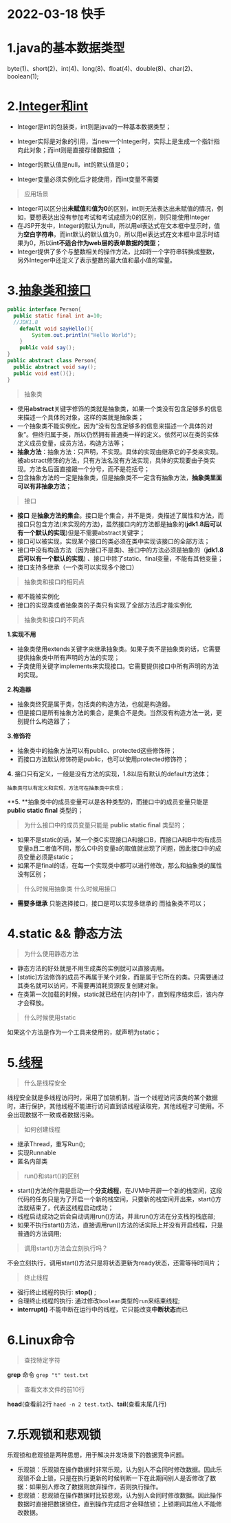 # 2022-03-18 快手

# 1.java的基本数据类型

byte(1)、short(2)、int(4)、long(8)、float(4)、double(8)、char(2)、boolean(1);

# 2.[Integer和int](https://www.cnblogs.com/guodongdidi/p/6953217.html#:~:text=%EE%80%80int%E5%92%8CInteger%E7%9A%84%E5%8C%BA%E5%88%AB%EE%80%81%201%E3%80%81%EE%80%80Integer%E6%98%AFint%EE%80%81%E7%9A%84%E5%8C%85%E8%A3%85%E7%B1%BB%EF%BC%8C%EE%80%80int%EE%80%81%E5%88%99%E6%98%AFjava%E7%9A%84%E4%B8%80%E7%A7%8D%E5%9F%BA%E6%9C%AC%E6%95%B0%E6%8D%AE%E7%B1%BB%E5%9E%8B,2%E3%80%81%EE%80%80Integer%EE%80%81%E5%8F%98%E9%87%8F%E5%BF%85%E9%A1%BB%E5%AE%9E%E4%BE%8B%E5%8C%96%E5%90%8E%E6%89%8D%E8%83%BD%E4%BD%BF%E7%94%A8%EF%BC%8C%E8%80%8C%EE%80%80int%EE%80%81%E5%8F%98%E9%87%8F%E4%B8%8D%E9%9C%80%E8%A6%81%203%E3%80%81%EE%80%80Integer%EE%80%81%E5%AE%9E%E9%99%85%E6%98%AF%E5%AF%B9%E8%B1%A1%E7%9A%84%E5%BC%95%E7%94%A8%EF%BC%8C%E5%BD%93new%E4%B8%80%E4%B8%AA%EE%80%80Integer%EE%80%81%E6%97%B6%EF%BC%8C%E5%AE%9E%E9%99%85%E4%B8%8A%E6%98%AF%E7%94%9F%E6%88%90%E4%B8%80%E4%B8%AA%E6%8C%87%E9%92%88%E6%8C%87%E5%90%91%E6%AD%A4%E5%AF%B9%E8%B1%A1%EF%BC%9B%E8%80%8C%EE%80%80int%EE%80%81%E5%88%99%E6%98%AF%E7%9B%B4%E6%8E%A5%E5%AD%98%E5%82%A8%E6%95%B0%E6%8D%AE%E5%80%BC)

- Integer是int的包装类，int则是java的一种基本数据类型；

- Integer实际是对象的引用，当new一个Integer时，实际上是生成一个指针指向此对象；而int则是直接存储数据值 ；
- Integer的默认值是null，int的默认值是0；
- Integer变量必须实例化后才能使用，而int变量不需要 

>应用场景

- Integer可以区分出**未赋值**和**值为0**的区别，int则无法表达出未赋值的情况，例如，要想表达出没有参加考试和考试成绩为0的区别，则只能使用Integer
- 在JSP开发中，Integer的默认为null，所以用el表达式在文本框中显示时，值为**空白字符串**，而int默认的默认值为0，所以用el表达式在文本框中显示时结果为0，所以**int不适合作为web层的表单数据的类型**；
- Integer提供了多个与整数相关的操作方法，比如将一个字符串转换成整数，另外Integer中还定义了表示整数的最大值和最小值的常量。

# 3.[抽象类和接口](https://www.jianshu.com/p/038f0b356e9a)

```java
public interface Person{
  public static final int a=10;
  //JDK1.8
    default void sayHello(){
        System.out.println("Hello World");
    }
    public void say();
}
public abstract class Person{
  public abstract void say();
  public void eat(){};
}
```

>抽象类

- 使用**abstract**关键字修饰的类就是抽象类，如果一个类没有包含足够多的信息来描述一个具体的对象，这样的类就是抽象类；
- 一个抽象类不能实例化，因为“没有包含足够多的信息来描述一个具体的对象”。但终归属于类，所以仍然拥有普通类一样的定义。依然可以在类的实体定义成员变量，成员方法，构造方法等；
- **抽象方法**：抽象方法：只声明，不实现。具体的实现由继承它的子类来实现。被abstract修饰的方法，只有方法名没有方法实现，具体的实现要由子类实现。方法名后面直接跟一个分号，而不是花括号；
- 包含抽象方法的一定是抽象类，但是抽象类不一定含有抽象方法，**抽象类里面可以有非抽象方法**；

>接口

- **接口**  是**抽象方法的集合**。接口是个集合，并不是类，类描述了属性和方法，而接口只包含方法(未实现的方法)，虽然接口内的方法都是抽象的(**jdk1.8后可以有一个默认的实现**)但是不需要abstract关键字；
- 接口可以被实现，实现某个接口的类必须在类中实现该接口的全部方法；
- 接口中没有构造方法（因为接口不是类)、接口中的方法必须是抽象的（**jdk1.8后可以有一个默认的实现**) 、接口中除了static、final变量，不能有其他变量；
- 接口支持多继承（一个类可以实现多个接口）

>抽象类和接口的相同点

- 都不能被实例化
- 接口的实现类或者抽象类的子类只有实现了全部方法后才能实例化

>抽象类和接口的不同点

**1.实现不用**

- 抽象类使用extends关键字来继承抽象类。如果子类不是抽象类的话，它需要提供抽象类中所有声明的方法的实现；
- 子类使用关键字implements来实现接口。它需要提供接口中所有声明的方法的实现。

**2.构造器**

- 抽象类终究是属于类，包括类的构造方法，也就是构造器。
- 但是接口是所有抽象方法的集合，是集合不是类。当然没有构造方法一说，更别提什么构造器了；

**3.修饰符**

- 抽象类中的抽象方法可以有public、protected这些修饰符；
- 而接口方法默认修饰符是public，也可以使用protected修饰符；

**4.** 接口只有定义，一般是没有方法的实现，1.8以后有默认的default方法体；

    抽象类可以有定义和实现，方法可在抽象类中实现；

**5. **抽象类中的成员变量可以是各种类型的，而接口中的成员变量只能是 **public static final** 类型的；

>为什么接口中的成员变量只能是 **public static final** 类型的；

- 如果不是static的话，某一个类C实现接口A和接口B，而接口A和B中均有成员变量a且二者值不同，那么C中的变量a的取值就出现了问题，因此接口中的成员变量必须是static；
- 如果不是final的话，在每一个实现类中都可以进行修改，那么和抽象类的属性没有区别；

> 什么时候用抽象类 什么时候用接口

- **需要多继承** 只能选择接口，接口是可以实现多继承的 而抽象类不可以；

# 4.static && 静态方法

>为什么使用静态方法

- 静态方法的好处就是不用生成类的实例就可以直接调用。
- [static]方法修饰的成员不再属于某个对象，而是属于它所在的类。只需要通过其类名就可以访问，不需要再消耗资源反复创建对象。
- 在类第一次加载的时候，static就已经在[内存]中了，直到程序结束后，该内存才会释放。

>什么时候使用static

如果这个方法是作为一个工具来使用的，就声明为static；

# 5.[线程](https://blog.csdn.net/qq_52641681/article/details/120629350?spm=1001.2014.3001.5501)

>什么是线程安全

 线程安全就是多线程访问时，采用了加锁机制，当一个线程访问该类的某个数据时，进行保护，其他线程不能进行访问直到该线程读取完，其他线程才可使用。不会出现数据不一致或者数据污染。

> 如何创建线程

- 继承Thread，重写Run();
- 实现Runnable
- 匿名内部类

>run()和start()的区别

- start()方法的作用是启动一个**分支线程**，在JVM中开辟一个新的栈空间，这段代码的任务只是为了开启一个新的栈空间，只要新的栈空间开出来，start()方法就结束了，代表这线程启动成功；
- 线程启动成功之后会自动调用run()方法，并且run()方法在分支栈的栈底部;
- 如果不执行start()方法，直接调用run()方法的话实际上并没有开启线程，只是普通的方法调用;

>调用start()方法会立刻执行吗？

不会立刻执行，调用start()方法只是将状态更新为ready状态，还需等待时间片；

>终止线程

- 强行终止线程的执行:  **stop()** ;
- 合理终止线程的执行: 通过修改`boolean`类型的`run`来结束线程;
- **interrupt()**  不能中断在运行中的线程，它只能改变**中断状态**而已

# 6.Linux命令

>查找特定字符

**grep** 命令    `grep "t" test.txt`  

>查看文本文件的前10行

**head**(查看前2行 `haed -n 2 test.txt`)、**tail**(查看末尾几行)

# 7.乐观锁和悲观锁

乐观锁和悲观锁是两种思想，用于解决并发场景下的数据竞争问题。

- 乐观锁：乐观锁在操作数据时非常乐观，认为别人不会同时修改数据。因此乐观锁不会上锁，只是在执行更新的时候判断一下在此期间别人是否修改了数据：如果别人修改了数据则放弃操作，否则执行操作。
- 悲观锁：悲观锁在操作数据时比较悲观，认为别人会同时修改数据。因此操作数据时直接把数据锁住，直到操作完成后才会释放锁；上锁期间其他人不能修改数据。
